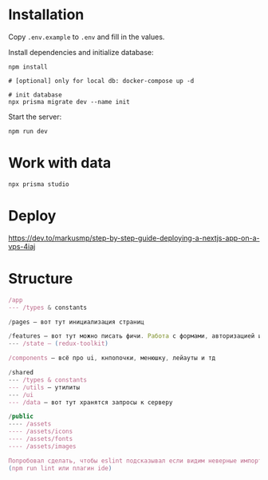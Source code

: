 # Installation

Copy `.env.example` to `.env` and fill in the values.

Install dependencies and initialize database:

```
npm install

# [optional] only for local db: docker-compose up -d

# init database
npx prisma migrate dev --name init
```

Start the server:

```
npm run dev
```

# Work with data

```
npx prisma studio
```

# Deploy

https://dev.to/markusmp/step-by-step-guide-deploying-a-nextjs-app-on-a-vps-4iaj


# Structure

```javascript
/app
--- /types & constants

/pages — вот тут инициализация страниц

/features — вот тут можно писать фичи. Работа с формами, авторизацией и проч.
--- /state — (redux-toolkit)

/components — всё про ui, кнпопочки, менюшку, лейауты и тд

/shared
--- /types & constants
--- /utils — утилиты
--- /ui
--- /data — вот тут хранятся запросы к серверу

/public
---- /assets
---- /assets/icons
---- /assets/fonts
---- /assets/images

Попробовал сделать, чтобы eslint подсказывал если видим неверные импорты
(npm run lint или плагин ide)
```
